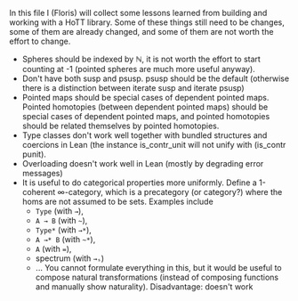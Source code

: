 In this file I (Floris) will collect some lessons learned from building and working with a HoTT library.
Some of these things still need to be changes, some of them are already changed, and some of them are not worth the effort to change.

- Spheres should be indexed by ℕ, it is not worth the effort to start counting at -1 (pointed spheres are much more useful anyway).
- Don't have both susp and psusp. psusp should be the default (otherwise there is a distinction between iterate susp and iterate psusp)
- Pointed maps should be special cases of dependent pointed maps. Pointed homotopies (between dependent pointed maps) should be special cases of dependent pointed maps, and pointed homotopies should be related themselves by pointed homotopies.
- Type classes don't work well together with bundled structures and coercions in Lean (the instance is_contr_unit will not unify with (is_contr punit).
- Overloading doesn't work well in Lean (mostly by degrading error messages)
- It is useful to do categorical properties more uniformly. Define a 1-coherent ∞-category, which is a precategory (or category?) where the homs are not assumed to be sets. Examples include
  + `Type` (with `→`),
  + `A → B` (with `~`),
  + `Type*` (with `→*`),
  + `A →* B` (with `~*`),
  + `A` (with `=`),
  + spectrum (with `→ₛ`)
  + ...
  You cannot formulate everything in this, but it would be useful to compose natural transformations (instead of composing functions and manually show naturality).
  Disadvantage: doesn't work
